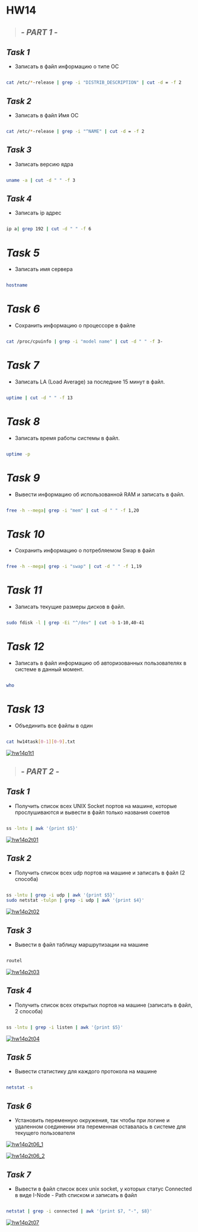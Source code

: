# HW14

>## _- PART 1 -_

## _Task 1_

- Записать в файл информацию о типе ОС
```sh

cat /etc/*-release | grep -i "DISTRIB_DESCRIPTION" | cut -d = -f 2

```

## _Task 2_

- Записать в файл Имя ОС

```sh

cat /etc/*-release | grep -i "^NAME" | cut -d = -f 2

```

## _Task 3_

- Записать версию ядра

```sh

uname -a | cut -d " " -f 3

```


## _Task 4_

- Записать ip адрес

```sh

ip a| grep 192 | cut -d " " -f 6

```


# _Task 5_

- Записать имя сервера

```sh

hostname

```

# _Task 6_

- Сохранить информацию о процессоре в файле

```sh

cat /proc/cpuinfo | grep -i "model name" | cut -d " " -f 3-

```

# _Task 7_

- Записать LA (Load Average) за последние 15 минут в файл.

```sh

uptime | cut -d " " -f 13

```

# _Task 8_

- Записать время работы системы в файл.

```sh

uptime -p

```

# _Task 9_

- Вывести информацию об использованной RAM и записать в файл.

```sh

free -h --mega| grep -i "mem" | cut -d " " -f 1,20

```

# _Task 10_

- Сохранить информацию о потребляемом Swap в файл

```sh

free -h --mega| grep -i "swap" | cut -d " " -f 1,19

```


# _Task 11_

- Записать текущие размеры дисков в файл.

```sh

sudo fdisk -l | grep -Ei "^/dev" | cut -b 1-10,40-41

```

# _Task 12_

- Записать в файл информацию об авторизованных пользователях в системе в данный момент.

```sh

who

```

# _Task 13_

- Объединить все файлы в один

```sh

cat hw14task[0-1][0-9].txt

```
[![hw14p1t1](https://github.com/KonstantinSafronov/DOS07/blob/HW14/HW14dir/hw14p1.png)](https://github.com/KonstantinSafronov/DOS07/blob/HW14/HW14dir/hw14p1.png)



>## _- PART 2 -_

## _Task 1_

- Получить список всех UNIX Socket портов на машине, которые прослушиваются и вывести в файл только названия сокетов

```sh

ss -lntu | awk '{print $5}'

```

[![hw14p2t01](https://github.com/KonstantinSafronov/DOS07/blob/HW14/HW14dir/hw14p2t01.png)](https://github.com/KonstantinSafronov/DOS07/blob/HW14/HW14dir/hw14p2t01.png)

## _Task 2_

- Получить список всех udp портов на машине и записать в файл (2 способа)

```sh

ss -lntu | grep -i udp | awk '{print $5}'
sudo netstat -tulpn | grep -i udp | awk '{print $4}'

```

[![hw14p2t02](https://github.com/KonstantinSafronov/DOS07/blob/HW14/HW14dir/hw14p2t02.png)](https://github.com/KonstantinSafronov/DOS07/blob/HW14/HW14dir/hw14p2t02.png)

## _Task 3_

- Вывести в файл таблицу маршрутизации на машине

```sh

routel

```

[![hw14p2t03](https://github.com/KonstantinSafronov/DOS07/blob/HW14/HW14dir/hw14p2t03.png)](https://github.com/KonstantinSafronov/DOS07/blob/HW14/HW14dir/hw14p2t03.png)

## _Task 4_

- Получить список всех открытых портов на машине (записать в файл, 2 способа)

```sh

ss -lntu | grep -i listen | awk '{print $5}'

```

[![hw14p2t04](https://github.com/KonstantinSafronov/DOS07/blob/HW14/HW14dir/hw14p2t04.png)](https://github.com/KonstantinSafronov/DOS07/blob/HW14/HW14dir/hw14p2t04.png)

## _Task 5_

- Вывести статистику для каждого протокола на машине

```sh

netstat -s

```

## _Task 6_

- Установить переменную окружения, так чтобы при логине и удаленном соединении эта переменная оставалась в системе для текущего пользователя

[![hw14p2t06_1](https://github.com/KonstantinSafronov/DOS07/blob/HW14/HW14dir/hw14p2t06_1.png)](https://github.com/KonstantinSafronov/DOS07/blob/HW14/HW14dir/hw14p2t06_1.png)

[![hw14p2t06_2](https://github.com/KonstantinSafronov/DOS07/blob/HW14/HW14dir/hw14p2t06_2.png)](https://github.com/KonstantinSafronov/DOS07/blob/HW14/HW14dir/hw14p2t06_2.png)

## _Task 7_

- Вывести в файл список всех unix socket, у которых статус Connected в виде
I-Node - Path списком и записать в файл

```sh

netstat | grep -i connected | awk '{print $7, "-", $8}'

```

[![hw14p2t07](https://github.com/KonstantinSafronov/DOS07/blob/HW14/HW14dir/hw14p2t07.png)](https://github.com/KonstantinSafronov/DOS07/blob/HW14/HW14dir/hw14p2t07.png)
